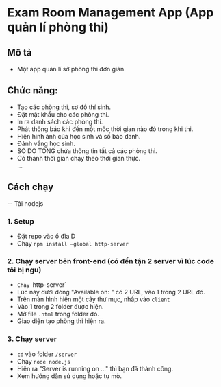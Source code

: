 # Exam Room Management App (App quản lí phòng thi)

## Mô tả
- Một app quản lí sở phòng thi đơn giản.

## Chức năng: 
- Tạo các phòng thi, sơ đồ thí sinh.
- Đặt mật khẩu cho các phòng thi.
- In ra danh sách các phòng thi.
- Phát thông báo khi đến một mốc thời gian nào đó trong khi thi.
- Hiện hình ảnh của học sinh và số báo danh.
- Đánh vắng học sinh.
- SO DO TONG chứa thông tin tất cả các phòng thi.
- Có thanh thời gian chạy theo thời gian thực.  
...

## Cách chạy 
-- Tải nodejs
### 1. Setup
- Đặt repo vào ổ đĩa D
- Chạy `npm install –global http-server`
### 2. Chạy server bên front-end (có đến tận 2 server vì lúc code tôi bị ngu)
- `Chạy `http-server`
- Lúc này dưới dòng "Available on: " có 2 URL, vào 1 trong 2 URL đó.
- Trên màn hình hiện một cây thư mục, nhấp vào `client`
- Vào 1 trong 2 folder được hiện.
- Mở file `.html` trong folder đó.
- Giao diện tạo phòng thi hiện ra.

### 3. Chạy server
- `cd` vào folder `/server`
- Chạy `node node.js`
- Hiện ra "Server is running on ..." thì bạn đã thành công.
- Xem hướng dẫn sử dụng hoặc tự mò.